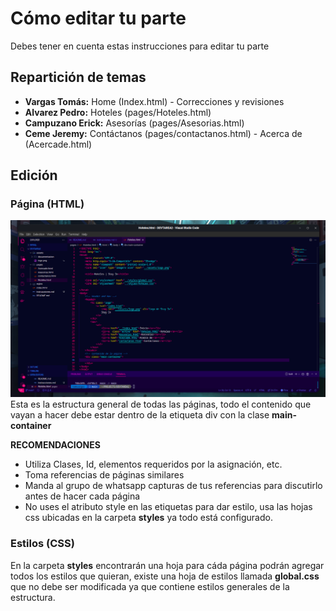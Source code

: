 # Cómo editar tu parte
Debes tener en cuenta estas instrucciones para editar tu parte

## Repartición de temas
* **Vargas Tomás:** Home (Index.html) -  Correcciones y revisiones
* **Alvarez Pedro:** Hoteles (pages/Hoteles.html)
* **Campuzano Erick:** Asesorías (pages/Asesorias.html)
* **Ceme Jeremy:** Contáctanos (pages/contactanos.html) - Acerca de (Acercade.html)

## Edición
### Página (HTML)
![instruccion](assets/documentacion/foto19.png)
Esta es la estructura general de todas las páginas, todo el contenido que vayan a hacer debe estar dentro de la etiqueta div con la clase **main-container**

**RECOMENDACIONES**
* Utiliza Clases, Id, elementos requeridos por la asignación, etc.
* Toma referencias de páginas similares
* Manda al grupo de whatsapp capturas de tus referencias para discutirlo antes de hacer cada página
* No uses el atributo style en las etiquetas para dar estilo, usa las hojas css ubicadas en la carpeta **styles** ya todo está configurado.

### Estilos (CSS)
En la carpeta **styles** encontrarán una hoja para cáda página podrán agregar todos los estilos que quieran, existe una hoja de estilos llamada **global.css** que no debe ser modificada ya que contiene estilos generales de la estructura.


